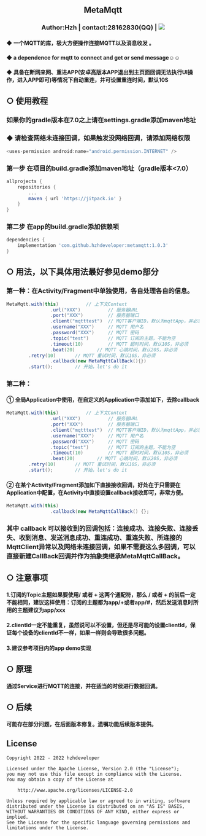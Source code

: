 ## <p align="center"> MetaMqtt</p>
### <p align="center"> Author:Hzh | contact:28162830(QQ) | [![](https://jitpack.io/v/hzhdeveloper/metamqtt.svg)](https://jitpack.io/#hzhdeveloper/metamqtt)</p>
#### ◆ 一个MQTT的库，极大方便操作连接MQTT以及消息收发 。
#### ◆ a dependence for mqtt to connect and get or send message☺☺
#### ◆ 具备在断网来网、重进APP(安卓高版本APP退出到主页面回调无法执行UI操作，进入APP即可)等情况下自动重连，并可设置重连时间，默认10S


## ○ 使用教程
### 如果你的gradle版本在7.0之上请在settings.gradle添加maven地址
### ◆ 请检查网络未连接回调，如果触发没网络回调，请添加网络权限
```Java
<uses-permission android:name="android.permission.INTERNET" />
```
### 第一步 在项目的build.gradle添加maven地址（gradle版本<7.0）
```Groovy
allprojects {
	repositories {
		...
		maven { url 'https://jitpack.io' }
	}
}
```
### 第二步 在app的build.gradle添加依赖项
```Groovy
dependencies {
	implementation 'com.github.hzhdeveloper:metamqtt:1.0.3'
}

```
## ○ 用法，以下具体用法最好参见demo部分
### 第一种：在Activity/Fragment中单独使用，各自处理各自的信息。
```Java
MetaMqtt.with(this)			 // 上下文Context
                .url("XXX") 		 // 服务器URL
                .port("XXX")		 // 服务器端口
                .client("mqtttest")	 // MQTT客户端ID，默认为mqttApp，非必须，但多端不能重复，否则导致无限重连
                .username("XXX")	 // MQTT 用户名
                .password("XXX")	 // MQTT 密码
                .topic("test")		 // MQTT 订阅的主题，不能为空
                .timeout(10)		 // MQTT 超时时间，默认10S，非必须
                .beat(20)		 // MQTT 心跳时间，默认20S，非必须
		.retry(10)		 // MQTT 重试时间，默认10S，非必须
                .callback(new MetaMqttCallBack(){})
		.start();		 // 开始，let's do it
```
### 第二种：
#### ① 全局Application中使用，在自定义的Application中添加如下，去除callback
```Java
MetaMqtt.with(this)			 // 上下文Context
                .url("XXX") 		 // 服务器URL
                .port("XXX")		 // 服务器端口
                .client("mqtttest")	 // MQTT客户端ID，默认为mqttApp，非必须，但多端不能重复，否则导致无限重连
                .username("XXX")	 // MQTT 用户名
                .password("XXX")	 // MQTT 密码
                .topic("test")		 // MQTT 订阅的主题，不能为空
                .timeout(10)		 // MQTT 超时时间，默认10S，非必须
                .beat(20)		 // MQTT 心跳时间，默认20S，非必须
		.retry(10)		 // MQTT 重试时间，默认10S，非必须
		.start();		 // 开始，let's do it
```
#### ② 在某个Activity/Fragment添加如下直接接收回调，好处在于只需要在Application中配置，在Activity中直接设置callback接收即可，非常方便。
```Java
MetaMqtt.with(this)
                .callback(new MetaMqttCallBack() {};
```
### 其中 callback 可以接收到的回调包括：连接成功、连接失败、连接丢失、收到消息、发送消息成功、重连成功、重连失败、所连接的MqttClient异常以及网络未连接回调，如果不需要这么多回调，可以直接新建CallBack回调并作为抽象类继承MetaMqttCallBack。
## ○ 注意事项
#### 1.订阅的Topic主题如果要使用/ 或者 + 这两个通配符，那么 / 或者 + 的前后一定不能相同，建议这样使用：订阅的主题都为app/+或者app/#，然后发送消息时所用的主题建议为app/xxx
#### 2.clientId一定不能重复，虽然说可以不设置，但还是尽可能的设置clientId，保证每个设备的clientId不一样，如果一样则会导致很多问题。
#### 3.建议参考项目内的app demo实现
## ○ 原理
#### 通过Service进行MQTT的连接，并在适当的时侯进行数据回调。
## ○ 后续
#### 可能存在部分问题，在后面版本修复。遗嘱功能后续版本提供。
## License
```
Copyright 2022 - 2022 hzhdeveloper

Licensed under the Apache License, Version 2.0 (the "License");
you may not use this file except in compliance with the License.
You may obtain a copy of the License at

    http://www.apache.org/licenses/LICENSE-2.0

Unless required by applicable law or agreed to in writing, software
distributed under the License is distributed on an "AS IS" BASIS,
WITHOUT WARRANTIES OR CONDITIONS OF ANY KIND, either express or implied.
See the License for the specific language governing permissions and
limitations under the License.
```
